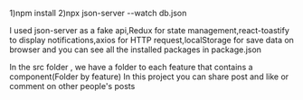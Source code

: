 1)npm install
2)npx json-server --watch db.json

<!-- توضیحات تکمیلی -->

I used
json-server as a fake api,Redux for state management,react-toastify to display notifications,axios for HTTP request,localStorage for save data on browser
and you can see all the installed packages in package.json

In the src folder , we have a folder to each feature that contains a component(Folder by feature)
In this project you can share post and like or comment on other people's posts
